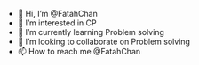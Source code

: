 - 👋 Hi, I’m @FatahChan
- 👀 I’m interested in CP
- 🌱 I’m currently learning Problem solving
- 💞️ I’m looking to collaborate on Problem solving
- 📫 How to reach me @FatahChan

<!---
FatahChan/FatahChan is a ✨ special ✨ repository because its `README.md` (this file) appears on your GitHub profile.
You can click the Preview link to take a look at your changes.
--->
